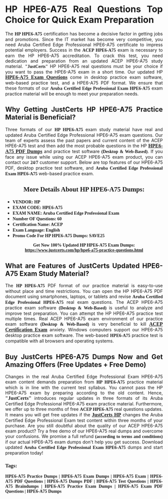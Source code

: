 <h1 style="text-align: justify;"><strong>HP HPE6-A75 Real Questions Top Choice for Quick Exam Preparation</strong></h1>

<p style="text-align: justify;">The <span style="font-family:Georgia,serif;"><strong>HP HPE6-A75</strong></span> certification has become a decisive factor in getting jobs and promotions. Since the IT market has become very competitive, you need Aruba Certified Edge Professional HPE6-A75 certificate to impress potential employers. Success in the <span style="font-family:Georgia,serif;"><strong>ACEP HPE6-A75</strong></span> exam is necessary to earn the HP HPE6-A75 accreditation. To crack this test, you need dedication and preparation from an updated ACEP HPE6-A75 study material. <span style="font-size:14px;"><span style="font-family:Georgia,serif;"><strong>"JustCerts"</strong></span></span> HP HPE6-A75 real questions must be your choice if you want to pass the HPE6-A75 exam in a short time. Our updated HP <a href="https://www.justcerts.com/hp/hpe6-a75-practice-questions.html"><span style="font-size:16px;"><span style="font-family:Georgia,serif;"><strong>HPE6-A75 Exam Questions</strong></span></span></a> come in desktop practice exam software, web-based practice test, and a HPE6-A75 PDF format. We ensure that these formats of our <span style="font-family:Georgia,serif;"><strong>Aruba Certified Edge Professional Exam HPE6-A75</strong></span> exam practice material will be enough to meet your preparation needs.</p>

<h2 style="text-align: justify;"><strong>Why Getting JustCerts HP HPE6-A75 Practice Material is Beneficial?</strong></h2>

<p style="text-align: justify;">Three formats of our <span style="font-family:Georgia,serif;"><strong>HP HPE6-A75</strong></span> exam study material have real and updated Aruba Certified Edge Professional HPE6-A75 exam questions. Our team of experts assess the past papers and current content of the ACEP HPE6-A75 test and then add the most probable questions in the HP <a href="https://www.justcerts.com/hp/hpe6-a75-practice-questions.html"><span style="font-size:16px;"><span style="font-family:Georgia,serif;"><strong>HPE6-A75 PDF Dumps</strong></span></span></a> and practice test software <span style="font-family:Georgia,serif;"><strong>(Desktop & Web-Based)</strong></span>. If you face any issue while using our ACEP HPE6-A75 exam product, you can contact our <span style="font-family:Georgia,serif;"><strong>24/7</strong></span> customer support. Below are top features of our HPE6-A75 PDF, desktop practice test software, and <span style="font-family:Georgia,serif;"><strong>Aruba Certified Edge Professional Exam HPE6-A75</strong></span> web-based practice exam.</p>

<h2 style="text-align: center;"><strong><span style="font-family:Georgia,serif;">More Details About HP HPE6-A75 Dumps:</span></strong></h2>

<ul>
	<li style="text-align: justify;"><span style="font-size:14px;"><span style="font-family:Georgia,serif;"><strong>VENDOR: HP</strong></span></span></li>
	<li style="text-align: justify;"><span style="font-size:14px;"><span style="font-family:Georgia,serif;"><strong>EXAM CODE: HPE6-A75</strong></span></span></li>
	<li style="text-align: justify;"><span style="font-size:14px;"><span style="font-family:Georgia,serif;"><strong>EXAM NAME: Aruba Certified Edge Professional Exam</strong></span></span></li>
	<li style="text-align: justify;"><span style="font-size:14px;"><span style="font-family:Georgia,serif;"><strong>Number OF Questions: 60</strong></span></span></li>
	<li style="text-align: justify;"><span style="font-size:14px;"><span style="font-family:Georgia,serif;"><strong>Certification Name: ACEP</strong></span></span></li>
	<li style="text-align: justify;"><span style="font-size:14px;"><span style="font-family:Georgia,serif;"><strong>Exam Language: English</strong></span></span></li>
	<li style="text-align: justify;"><span style="font-size:14px;"><span style="font-family:Georgia,serif;"><strong>Promo Code For HP HPE6-A75 Dumps: SAVE25</strong></span></span></li>
</ul>

<p style="text-align: center;"><strong><span style="font-family:Georgia,serif;"><span style="font-size:14px;">Get Now 100% Updated HP HPE6-A75 Exam Dumps:</span> <a href="https://www.justcerts.com/hp/hpe6-a75-practice-questions.html">https://www.justcerts.com/hp/hpe6-a75-practice-questions.html</a></span></strong></p>

<h2 style="text-align: justify;"><strong>What are Features of JustCerts Updated HPE6-A75 Exam Study Material?</strong></h2>

<p style="text-align: justify;">The <span style="font-family:Georgia,serif;"><strong>HP HPE6-A75</strong></span> PDF format of our practice material is easy-to-use without place and time restrictions. You can open the HP HPE6-A75 PDF document using smartphones, laptops, or tablets and revise <span style="font-family:Georgia,serif;"><strong>Aruba Certified Edge Professional HPE6-A75</strong></span> real exam questions. The ACEP HPE6-A75 practice exam software <span style="font-family:Georgia,serif;"><strong>(Desktop & Web-Based)</strong></span> is useful to analyze and improve test preparation. You can attempt the HP HPE6-A75 practice test multiple times. Real ACEP HPE6-A75 exam environment of our practice exam software <span style="font-family:Georgia,serif;"><strong>(Desktop & Web-Based)</strong></span> is very beneficial to kill <a href="https://www.justcerts.com/hp/acep-certification-exams.html"><span style="font-size:16px;"><span style="font-family:Georgia,serif;"><strong>ACEP Certification Exam</strong></span></span></a> anxiety. Windows computers support our HPE6-A75 desktop practice exam software. The web-based <span style="font-family:Georgia,serif;"><strong>HPE6-A75 </strong></span> practice test is compatible with all browsers and operating systems.</p>

<h2 style="text-align: justify;"><strong>Buy JustCerts HPE6-A75 Dumps Now and Get Amazing Offers (Free Updates + Free Demo)</strong></h2>

<p style="text-align: justify;">Changes in the real Aruba Certified Edge Professional Exam HPE6-A75 exam content demands preparation from <span style="font-family:Georgia,serif;"><strong>HP HPE6-A75</strong></span> practice material which is in line with the current test syllabus. You cannot pass the HP HPE6-A75 exam by preparing according to the old content. Hence, <span style="font-size:16px;"><span style="font-family:Georgia,serif;"><strong>"JustCerts"</strong></span></span> introduces regular updates in three formats of its Aruba Certified Edge Professional HPE6-A75 exam practice material. Furthermore, we offer up to three months of free <span style="font-family:Georgia,serif;"><strong>ACEP HPE6-A75 </strong></span>real questions updates. It means you will get free updates if the <a href="https://www.justcerts.com/hp-certification-exams.html"><span style="font-size:16px;"><span style="font-family:Georgia,serif;"><strong>JustCerts HP</strong></span></span></a> changes the Aruba Certified Edge Professional Exam test content within three months of your purchase. Are you still doubtful about the quality of our ACEP HPE6-A75 exam product? Try a free demo of our HPE6-A75 real dumps and overcome your confusions. We promise a full refund <span style="font-family:Georgia,serif;"><strong>(according to terms and conditions)</strong></span> if our actual HPE6-A75 exam dumps don't help you get success. Download updated <span style="font-family:Georgia,serif;"><strong>Aruba Certified Edge Professional Exam HPE6-A75</strong></span> dumps and start preparation today!</p>

<h3 style="text-align: justify;"><span style="font-family:Georgia,serif;"><strong>Tags:</strong></span></h3>

<p style="text-align: justify;"><span style="font-family:Georgia,serif;"><strong>HPE6-A75 Practice Dumps | HPE6-A75 Exam Dumps | HPE6-A75 Exam | HPE6-A75 PDF Questions | HPE6-A75 Dumps PDF | HPE6-A75 Test Questions | HPE6-A75 Braindumps | HPE6-A75 Practice Exam Dumps | HPE6-A75 Exam PDF Questions | HPE6-A75 Dumps</strong></span></p>
